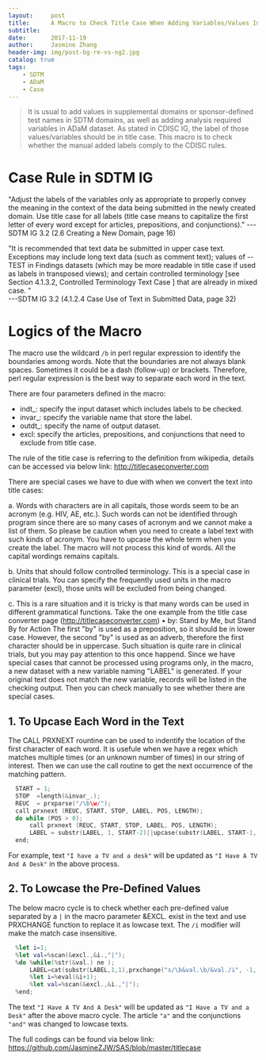 ```yaml
---
layout:     post
title:      A Macro to Check Title Case When Adding Variables/Values Into SDTM/ADaM
subtitle:   
date:       2017-11-19
author:     Jasmine Zhang
header-img: img/post-bg-re-vs-ng2.jpg
catalog: true
tags:
    - SDTM 
    - ADaM 
    - Case
---
```


> It is usual to add values in supplemental domains or sponsor-defined test names in SDTM domains, as well as adding analysis required variables in ADaM dataset. As stated in CDISC IG, the label of those values/variables should be in title case. This macro is to check whether the manual added labels comply to the CDISC rules.

# Case Rule in SDTM IG
"Adjust the labels of the variables only as appropriate to properly convey the meaning in the context of the data being submitted in the newly created domain. Use title case for all labels (title case means to capitalize the first letter of every word except for articles, prepositions, and conjunctions)." 
                                                           ---SDTM IG 3.2 (2.6 Creating a New Domain, page 16)
							   
"It is recommended that text data be submitted in upper case text. Exceptions may include long text data (such as comment text); values of --TEST in Findings datasets (which may be more readable in title case if used as labels in transposed views); and certain controlled terminology [see Section 4.1.3.2, Controlled Terminology Text Case ] that are already in mixed case. "          
                                           ---SDTM IG 3.2 (4.1.2.4 Case Use of Text in Submitted Data, page 32)

# Logics of the Macro
The macro use the wildcard `/b` in perl regular expression to identify the boundaries among words. Note that the boundaries are not always blank spaces. Sometimes it could be a dash (follow-up) or brackets. Therefore, perl regular expression is the best way to separate each word in the text.

There are four parameters defined in the macro:
-	indt_: specify the input dataset which includes labels to be checked.
-	invar_: specify the variable name that store the label.
-	outdt_: specify the name of output dataset.
-	excl: specify the articles, prepositions, and conjunctions that need to exclude from title case.
	
The rule of the title case is referring to the definition from wikipedia, details can be accessed via below link: http://titlecaseconverter.com

There are special cases we have to due with when we convert the text into title cases:

a. Words with characters are in all capitals, those words seem to be an acronym (e.g. HIV, AE, etc.). Such words can not be identified through program since there are so many cases of acronym and we cannot make a list of them. So please be caution when you need to create a label text with such kinds of acronym. You have to upcase the whole term when you create the label. The macro will not process this kind of words. All the capital wordings remains capitals.

b. Units that should follow controlled terminology. This is a special case in clinical trials. You can specify the frequently used units in the macro parameter (excl), those units will be excluded from being changed.

c. This is a rare situation and it is tricky is that many words can be used in different grammatical functions. Take the one example from the title case converter page (http://titlecaseconverter.com)
	•	by: Stand by Me, but Stand By for Action The first "by" is used as a preposition, so it should be in lower case. However, the second "by" is used as an adverb, therefore the first character should be in uppercase. Such situation is quite rare in clinical trials, but you may pay attention to this once happend.
Since we have special cases that cannot be processed using programs only, in the macro, a new dataset with a new variable naming "LABEL" is generated. If your original text does not match the new variable, records will be listed in the checking output. Then you can check manually to see whether there are special cases.

## 1. To Upcase Each Word in the Text

The CALL PRXNEXT rountine can be used to indentify the location of the first character of each word. It is usefule when we have a regex which matches multiple times (or an unknown number of times) in our string of interest. Then we can use the call routine to get the next occurrence of the matching pattern.

```swift
  START = 1;
  STOP  =length(&invar_.);
  REUC  = prxparse("/\b\w/");
  call prxnext (REUC, START, STOP, LABEL, POS, LENGTH);
  do while (POS > 0);
      call prxnext (REUC, START, STOP, LABEL, POS, LENGTH);
      LABEL = substr(LABEL, 1, START-2)||upcase(substr(LABEL, START-1, 1))||substr(LABEL, START);
  end; 
```

For example, text `"I have a TV and a desk"` will be updated as `"I Have A TV And A Desk"` in the above process.

## 2. To Lowcase the Pre-Defined Values

The below macro cycle is to check whether each pre-defined value separated by a `|` in the macro parameter &EXCL. exist in the text and use PRXCHANGE function to replace it as lowcase text. The `/i` modifier will make the match case insensitive.

```swift
  %let i=1;
  %let val=%scan(&excl.,&i.,"|");
  %do %while(%str(&val.) ne );
      LABEL=cat(substr(LABEL,1,1),prxchange("s/\b&val.\b/&val./i", -1, substr(LABEL,2)));
      %let i=%eval(&i+1);
      %let val=%scan(&excl.,&i.,"|");
  %end;
```
  
The text `"I Have A TV And A Desk"` will be updated as `"I Have a TV and a Desk"` after the above macro cycle. The article `"a"` and the conjunctions `"and"` was changed to lowcase texts.

The full codings can be found via below link: 
https://github.com/JasmineZJW/SAS/blob/master/titlecase

